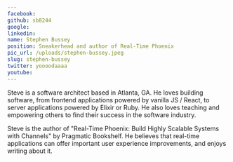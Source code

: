 ```yaml
---
facebook: 
github: sb8244
google: 
linkedin: 
name: Stephen Bussey
position: Sneakerhead and author of Real-Time Phoenix
pic_url: /uploads/stephen-bussey.jpeg
slug: stephen-bussey
twitter: yoooodaaaa
youtube: 
---
```

<p>Steve is a software architect based in Atlanta, GA. He loves building software, from frontend applications powered by vanilla JS / React, to server applications powered by Elixir or Ruby. He also loves teaching and empowering others to find their success in the software industry.</p>

<p>Steve is the author of &quot;Real-Time Phoenix: Build Highly Scalable Systems with Channels&quot; by Pragmatic Bookshelf. He believes that real-time applications can offer important user experience improvements, and enjoys writing about it.</p>

<p>&nbsp;</p>
